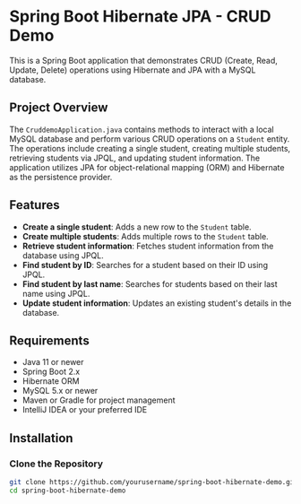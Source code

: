 # Spring Boot Hibernate JPA - CRUD Demo

This is a Spring Boot application that demonstrates CRUD (Create, Read, Update, Delete) operations using Hibernate and JPA with a MySQL database.

## Project Overview

The `CruddemoApplication.java` contains methods to interact with a local MySQL database and perform various CRUD operations on a `Student` entity. The operations include creating a single student, creating multiple students, retrieving students via JPQL, and updating student information. The application utilizes JPA for object-relational mapping (ORM) and Hibernate as the persistence provider.

## Features

- **Create a single student**: Adds a new row to the `Student` table.
- **Create multiple students**: Adds multiple rows to the `Student` table.
- **Retrieve student information**: Fetches student information from the database using JPQL.
- **Find student by ID**: Searches for a student based on their ID using JPQL.
- **Find student by last name**: Searches for students based on their last name using JPQL.
- **Update student information**: Updates an existing student's details in the database.

## Requirements

- Java 11 or newer
- Spring Boot 2.x
- Hibernate ORM
- MySQL 5.x or newer
- Maven or Gradle for project management
- IntelliJ IDEA or your preferred IDE

## Installation

### Clone the Repository

```bash
git clone https://github.com/yourusername/spring-boot-hibernate-demo.git
cd spring-boot-hibernate-demo

